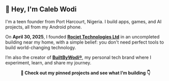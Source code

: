 ## 👋 Hey, I'm Caleb Wodi

I'm a teen founder from Port Harcourt, Nigeria. I build apps, games, and AI projects, all from my Android phone.

On **April 30, 2025**, I founded **[Rocjet Technologies Ltd](https://github.com/RocjetTechnologies)** in an uncompleted building near my home, with a simple belief:
you don't need perfect tools to build world-changing technology.

I’m also the creator of **[BuiltByWodi®](https://builtbywodi.netlify.app)**, my personal tech brand where I experiment, learn, and share my journey.  

<p align="center"><strong>📌 Check out my pinned projects and see what I’m building 👇</strong></p>